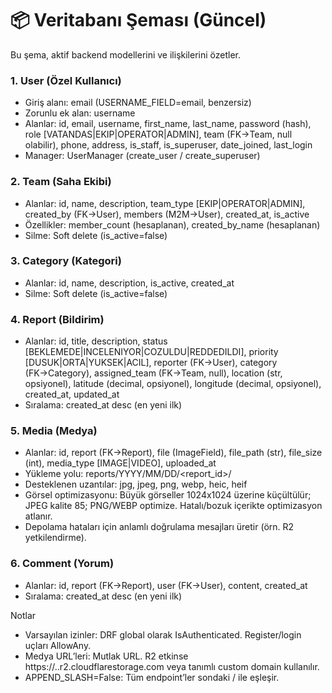 # 📦 Veritabanı Şeması (Güncel)

Bu şema, aktif backend modellerini ve ilişkilerini özetler.

### 1. User (Özel Kullanıcı)
- Giriş alanı: email (USERNAME_FIELD=email, benzersiz)
- Zorunlu ek alan: username
- Alanlar: id, email, username, first_name, last_name, password (hash), role [VATANDAS|EKIP|OPERATOR|ADMIN], team (FK→Team, null olabilir), phone, address, is_staff, is_superuser, date_joined, last_login
- Manager: UserManager (create_user / create_superuser)

### 2. Team (Saha Ekibi)
- Alanlar: id, name, description, team_type [EKIP|OPERATOR|ADMIN], created_by (FK→User), members (M2M→User), created_at, is_active
- Özellikler: member_count (hesaplanan), created_by_name (hesaplanan)
- Silme: Soft delete (is_active=false)

### 3. Category (Kategori)
- Alanlar: id, name, description, is_active, created_at
- Silme: Soft delete (is_active=false)

### 4. Report (Bildirim)
- Alanlar: id, title, description, status [BEKLEMEDE|INCELENIYOR|COZULDU|REDDEDILDI], priority [DUSUK|ORTA|YUKSEK|ACIL], reporter (FK→User), category (FK→Category), assigned_team (FK→Team, null), location (str, opsiyonel), latitude (decimal, opsiyonel), longitude (decimal, opsiyonel), created_at, updated_at
- Sıralama: created_at desc (en yeni ilk)

### 5. Media (Medya)
- Alanlar: id, report (FK→Report), file (ImageField), file_path (str), file_size (int), media_type [IMAGE|VIDEO], uploaded_at
- Yükleme yolu: reports/YYYY/MM/DD/<report_id>/<filename>
- Desteklenen uzantılar: jpg, jpeg, png, webp, heic, heif
- Görsel optimizasyonu: Büyük görseller 1024x1024 üzerine küçültülür; JPEG kalite 85; PNG/WEBP optimize. Hatalı/bozuk içerikte optimizasyon atlanır.
- Depolama hataları için anlamlı doğrulama mesajları üretir (örn. R2 yetkilendirme).

### 6. Comment (Yorum)
- Alanlar: id, report (FK→Report), user (FK→User), content, created_at
- Sıralama: created_at desc (en yeni ilk)

Notlar
- Varsayılan izinler: DRF global olarak IsAuthenticated. Register/login uçları AllowAny.
- Medya URL’leri: Mutlak URL. R2 etkinse https://<bucket>.<account>.r2.cloudflarestorage.com veya tanımlı custom domain kullanılır.
- APPEND_SLASH=False: Tüm endpoint’ler sondaki / ile eşleşir.